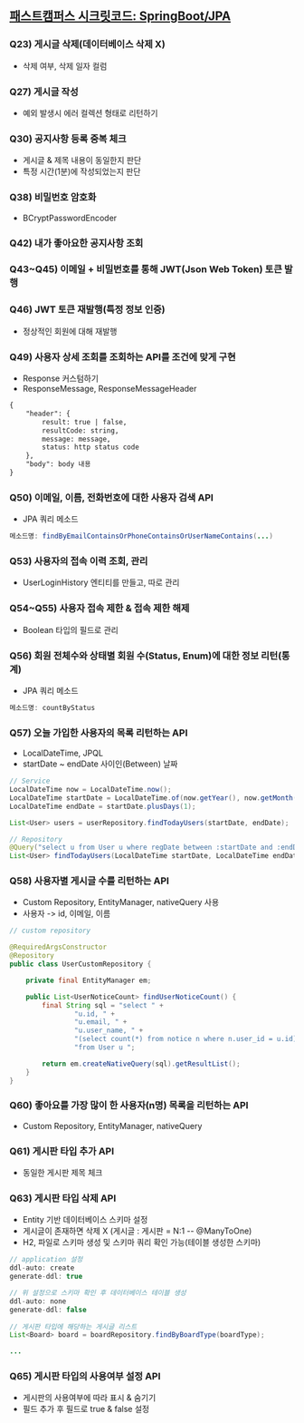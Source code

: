## [패스트캠퍼스 시크릿코드: SpringBoot/JPA](https://fastcampus.co.kr/) 

### Q23) 게시글 삭제(데이터베이스 삭제 X)
- 삭제 여부, 삭제 일자 컬럼

### Q27) 게시글 작성
- 예외 발생시 에러 컬렉션 형태로 리턴하기

### Q30) 공지사항 등록 중복 체크
- 게시글 & 제목 내용이 동일한지 판단
- 특정 시간(1분)에 작성되었는지 판단

### Q38) 비밀번호 암호화
- BCryptPasswordEncoder

### Q42) 내가 좋아요한 공지사항 조회

### Q43~Q45) 이메일 + 비밀번호를 통해 JWT(Json Web Token) 토큰 발행

### Q46) JWT 토큰 재발행(특정 정보 인증)
- 정상적인 회원에 대해 재발행

### Q49) 사용자 상세 조회를 조회하는 API를 조건에 맞게 구현
- Response 커스텀하기
- ResponseMessage, ResponseMessageHeader

```html
{
    "header": {
        result: true | false,
        resultCode: string,
        message: message,
        status: http status code
    },
    "body": body 내용
}
```

### Q50) 이메일, 이름, 전화번호에 대한 사용자 검색 API
- JPA 쿼리 메소드

```java
메소드명: findByEmailContainsOrPhoneContainsOrUserNameContains(...)
```
### Q53) 사용자의 접속 이력 조회, 관리
- UserLoginHistory 엔티티를 만들고, 따로 관리

### Q54~Q55) 사용자 접속 제한 & 접속 제한 해제
- Boolean 타입의 필드로 관리

### Q56) 회원 전체수와 상태별 회원 수(Status, Enum)에 대한 정보 리턴(통계)
- JPA 쿼리 메소드

```java
메소드명: countByStatus
```

### Q57) 오늘 가입한 사용자의 목록 리턴하는 API
- LocalDateTime, JPQL
- startDate ~ endDate 사이인(Between) 날짜

```java
// Service
LocalDateTime now = LocalDateTime.now();
LocalDateTime startDate = LocalDateTime.of(now.getYear(), now.getMonth(), now.getDayOfMonth(), 0, 0);
LocalDateTime endDate = startDate.plusDays(1);

List<User> users = userRepository.findTodayUsers(startDate, endDate);

// Repository
@Query("select u from User u where regDate between :startDate and :endDate")
List<User> findTodayUsers(LocalDateTime startDate, LocalDateTime endDate);
```

### Q58) 사용자별 게시글 수를 리턴하는 API
- Custom Repository, EntityManager, nativeQuery 사용
- 사용자 -> id, 이메일, 이름

```java
// custom repository

@RequiredArgsConstructor
@Repository
public class UserCustomRepository {

    private final EntityManager em;

    public List<UserNoticeCount> findUserNoticeCount() {
        final String sql = "select " +
                "u.id, " +
                "u.email, " +
                "u.user_name, " +
                "(select count(*) from notice n where n.user_id = u.id) notice_count " +
                "from User u ";

        return em.createNativeQuery(sql).getResultList();
    }
}
```

### Q60) 좋아요를 가장 많이 한 사용자(n명) 목록을 리턴하는 API
- Custom Repository, EntityManager, nativeQuery

### Q61) 게시판 타입 추가 API
- 동일한 게시판 제목 체크

### Q63) 게시판 타입 삭제 API
- Entity 기반 데이터베이스 스키마 설정
- 게시글이 존재하면 삭제 X (게시글 : 게시판 = N:1 -- @ManyToOne)
- H2, 파일로 스키마 생성 및 스키마 쿼리 확인 가능(테이블 생성한 스키마)

```java
// application 설정 
ddl-auto: create
generate-ddl: true

// 위 설정으로 스키마 확인 후 데이터베이스 테이블 생성
ddl-auto: none
generate-ddl: false
        
// 게시판 타입에 해당하는 게시글 리스트
List<Board> board = boardRepository.findByBoardType(boardType);

...
```

### Q65) 게시판 타입의 사용여부 설정 API
- 게시판의 사용여부에 따라 표시 & 숨기기
- 필드 추가 후 필드로 true & false 설정
